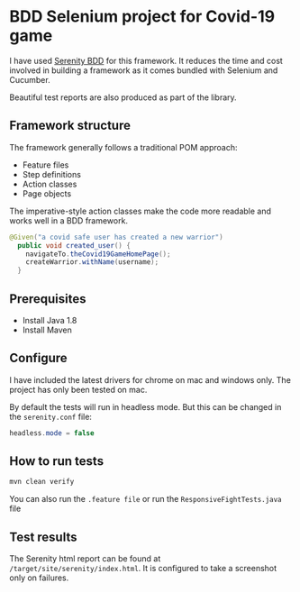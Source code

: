 # BDD Selenium project for Covid-19 game

I have used [Serenity BDD](https://serenity-bdd.github.io/theserenitybook/latest/index.html) for this framework.
It reduces the time and cost involved in building a framework as it comes bundled with Selenium and Cucumber.

Beautiful test reports are also produced as part of the library.

## Framework structure
The framework generally follows a traditional POM approach:
- Feature files
- Step definitions
- Action classes
- Page objects

The imperative-style action classes make the code more readable and works well in a BDD framework.
```java
@Given("a covid safe user has created a new warrior")
  public void created_user() {
    navigateTo.theCovid19GameHomePage();
    createWarrior.withName(username);
  }
```

## Prerequisites
* Install Java 1.8
* Install Maven

## Configure
I have included the latest drivers for chrome on mac and windows only.
The project has only been tested on mac.

By default the tests will run in headless mode. But this can be changed in the `serenity.conf` file:
```java
headless.mode = false
```

## How to run tests
```bash
mvn clean verify
```
You can also run the `.feature file` or run the `ResponsiveFightTests.java` file

## Test results
The Serenity html report can be found at `/target/site/serenity/index.html`.
It is configured to take a screenshot only on failures.
